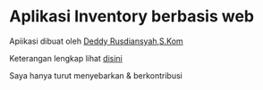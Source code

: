 Aplikasi Inventory berbasis web
=========


Apiikasi dibuat oleh [Deddy Rusdiansyah,S.Kom]

Keterangan lengkap lihat [disini]

Saya hanya turut menyebarkan & berkontribusi

[Deddy Rusdiansyah,S.Kom]:http://deddyrusdiansyah.blogspot.com/p/tentang-saya.html
[disini]:http://deddyrusdiansyah.blogspot.com/2013/03/aplikasi-inventory-online-gratis.html
